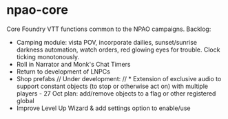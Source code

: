 # npao-core

Core Foundry VTT functions common to the NPAO campaigns.
Backlog:

- Camping module: vista POV, incorporate dailies, sunset/sunrise darkness automation, watch orders, red glowing eyes for trouble. Clock ticking monotonously.
- Roll in Narrator and Monk's Chat Timers
- Return to development of LNPCs
- Shop prefabs
  // Under development:
  // \* Extension of exclusive audio to support constant objects (to stop or otherwise act on) with multiple players - 27 Oct plan: add/remove objects to a flag or other registered global
- Improve Level Up Wizard & add settings option to enable/use
